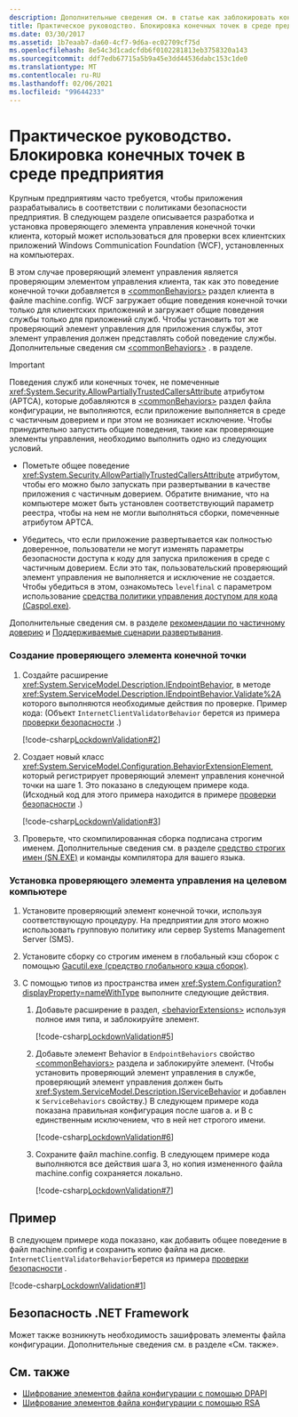 ```yaml
---
description: Дополнительные сведения см. в статье как заблокировать конечные точки на предприятии.
title: Практическое руководство. Блокировка конечных точек в среде предприятия
ms.date: 03/30/2017
ms.assetid: 1b7eaab7-da60-4cf7-9d6a-ec02709cf75d
ms.openlocfilehash: 8e54c3d1cadcfdb6f0102281813eb3758320a143
ms.sourcegitcommit: ddf7edb67715a5b9a45e3dd44536dabc153c1de0
ms.translationtype: MT
ms.contentlocale: ru-RU
ms.lasthandoff: 02/06/2021
ms.locfileid: "99644233"
---
```

# <a name="how-to-lock-down-endpoints-in-the-enterprise"></a>Практическое руководство. Блокировка конечных точек в среде предприятия

Крупным предприятиям часто требуется, чтобы приложения разрабатывались в соответствии с политиками безопасности предприятия. В следующем разделе описывается разработка и установка проверяющего элемента управления конечной точки клиента, который может использоваться для проверки всех клиентских приложений Windows Communication Foundation (WCF), установленных на компьютерах.

В этом случае проверяющий элемент управления является проверяющим элементом управления клиента, так как это поведение конечной точки добавляется в [\<commonBehaviors>](../../configure-apps/file-schema/wcf/commonbehaviors.md) раздел клиента в файле machine.config. WCF загружает общие поведения конечной точки только для клиентских приложений и загружает общие поведения службы только для приложений служб. Чтобы установить тот же проверяющий элемент управления для приложения службы, этот элемент управления должен представлять собой поведение службы. Дополнительные сведения см [\<commonBehaviors>](../../configure-apps/file-schema/wcf/commonbehaviors.md) . в разделе.

> [!IMPORTANT]
> Поведения служб или конечных точек, не помеченные <xref:System.Security.AllowPartiallyTrustedCallersAttribute> атрибутом (APTCA), которые добавляются в [\<commonBehaviors>](../../configure-apps/file-schema/wcf/commonbehaviors.md) раздел файла конфигурации, не выполняются, если приложение выполняется в среде с частичным доверием и при этом не возникает исключение. Чтобы принудительно запустить общие поведения, такие как проверяющие элементы управления, необходимо выполнить одно из следующих условий.
>
> - Пометьте общее поведение <xref:System.Security.AllowPartiallyTrustedCallersAttribute> атрибутом, чтобы его можно было запускать при развертывании в качестве приложения с частичным доверием. Обратите внимание, что на компьютере может быть установлен соответствующий параметр реестра, чтобы на нем не могли выполняться сборки, помеченные атрибутом APTCA.
>
> - Убедитесь, что если приложение развертывается как полностью доверенное, пользователи не могут изменять параметры безопасности доступа к коду для запуска приложения в среде с частичным доверием. Если это так, пользовательский проверяющий элемент управления не выполняется и исключение не создается. Чтобы убедиться в этом, ознакомьтесь `levelfinal` с параметром использование [средства политики управления доступом для кода (Caspol.exe)](../../tools/caspol-exe-code-access-security-policy-tool.md).
>
> Дополнительные сведения см. в разделе [рекомендации по частичному доверию](../feature-details/partial-trust-best-practices.md) и [Поддерживаемые сценарии развертывания](../feature-details/supported-deployment-scenarios.md).

### <a name="to-create-the-endpoint-validator"></a>Создание проверяющего элемента конечной точки

1. Создайте расширение <xref:System.ServiceModel.Description.IEndpointBehavior>, в методе <xref:System.ServiceModel.Description.IEndpointBehavior.Validate%2A> которого выполняются необходимые действия по проверке. Пример кода: (Объект `InternetClientValidatorBehavior` берется из примера [проверки безопасности](../samples/security-validation.md) .)

    [!code-csharp[LockdownValidation#2](../../../../samples/snippets/csharp/VS_Snippets_CFX/lockdownvalidation/cs/internetclientvalidatorbehavior.cs#2)]

2. Создает новый класс <xref:System.ServiceModel.Configuration.BehaviorExtensionElement>, который регистрирует проверяющий элемент управления конечной точки на шаге 1. Это показано в следующем примере кода. (Исходный код для этого примера находится в примере [проверки безопасности](../samples/security-validation.md) .)

    [!code-csharp[LockdownValidation#3](../../../../samples/snippets/csharp/VS_Snippets_CFX/lockdownvalidation/cs/internetclientvalidatorelement.cs#3)]

3. Проверьте, что скомпилированная сборка подписана строгим именем. Дополнительные сведения см. в разделе [средство строгих имен (SN.EXE)](../../tools/sn-exe-strong-name-tool.md) и команды компилятора для вашего языка.

### <a name="to-install-the-validator-into-the-target-computer"></a>Установка проверяющего элемента управления на целевом компьютере

1. Установите проверяющий элемент конечной точки, используя соответствующую процедуру. На предприятии для этого можно использовать групповую политику или сервер Systems Management Server (SMS).

2. Установите сборку со строгим именем в глобальный кэш сборок с помощью [Gacutil.exe (средство глобального кэша сборок)](../../tools/gacutil-exe-gac-tool.md).

3. С помощью типов из пространства имен <xref:System.Configuration?displayProperty=nameWithType> выполните следующие действия.

    1. Добавьте расширение в раздел, [\<behaviorExtensions>](../../configure-apps/file-schema/wcf/behaviorextensions.md) используя полное имя типа, и заблокируйте элемент.

         [!code-csharp[LockdownValidation#5](../../../../samples/snippets/csharp/VS_Snippets_CFX/lockdownvalidation/cs/hostapplication.cs#5)]

    2. Добавьте элемент Behavior в `EndpointBehaviors` свойство [\<commonBehaviors>](../../configure-apps/file-schema/wcf/commonbehaviors.md) раздела и заблокируйте элемент. (Чтобы установить проверяющий элемент управления в службе, проверяющий элемент управления должен быть <xref:System.ServiceModel.Description.IServiceBehavior> и добавлен к `ServiceBehaviors` свойству.) В следующем примере кода показана правильная конфигурация после шагов а. и B с единственным исключением, что в ней нет строгого имени.

        [!code-csharp[LockdownValidation#6](../../../../samples/snippets/csharp/VS_Snippets_CFX/lockdownvalidation/cs/hostapplication.cs#6)]

    3. Сохраните файл machine.config. В следующем примере кода выполняются все действия шага 3, но копия измененного файла machine.config сохраняется локально.

        [!code-csharp[LockdownValidation#7](../../../../samples/snippets/csharp/VS_Snippets_CFX/lockdownvalidation/cs/hostapplication.cs#7)]

## <a name="example"></a>Пример

В следующем примере кода показано, как добавить общее поведение в файл machine.config и сохранить копию файла на диске. `InternetClientValidatorBehavior`Берется из примера [проверки безопасности](../samples/security-validation.md) .

[!code-csharp[LockdownValidation#1](../../../../samples/snippets/csharp/VS_Snippets_CFX/lockdownvalidation/cs/hostapplication.cs#1)]

## <a name="net-framework-security"></a>Безопасность .NET Framework

Может также возникнуть необходимость зашифровать элементы файла конфигурации. Дополнительные сведения см. в разделе «См. также».

## <a name="see-also"></a>См. также

- [Шифрование элементов файла конфигурации с помощью DPAPI](/previous-versions/msp-n-p/ff647398(v=pandp.10))
- [Шифрование элементов файла конфигурации с помощью RSA](/previous-versions/msp-n-p/ff650304(v=pandp.10))
